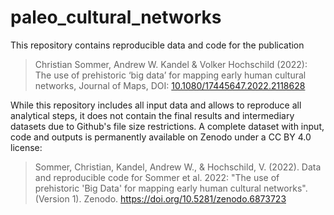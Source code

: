 # paleo_cultural_networks
 
This repository contains reproducible data and code for the publication 
> Christian Sommer, Andrew W. Kandel & Volker Hochschild (2022): The use of prehistoric ‘big data’ for mapping early human cultural networks, Journal of Maps, DOI: [10.1080/17445647.2022.2118628](https://doi.org/10.1080/17445647.2022.2118628) 

While this repository includes all input data and allows to reproduce all analytical steps, it does not contain the final results and intermediary datasets due to Github's file size restrictions. A complete dataset with input, code and outputs is permanently available on Zenodo under a CC BY 4.0 license:

> Sommer, Christian, Kandel, Andrew W., & Hochschild, V. (2022). Data and reproducible code for Sommer et al. 2022: "The use of prehistoric 'Big Data' for mapping early human cultural networks". (Version 1). Zenodo. https://doi.org/10.5281/zenodo.6873723
